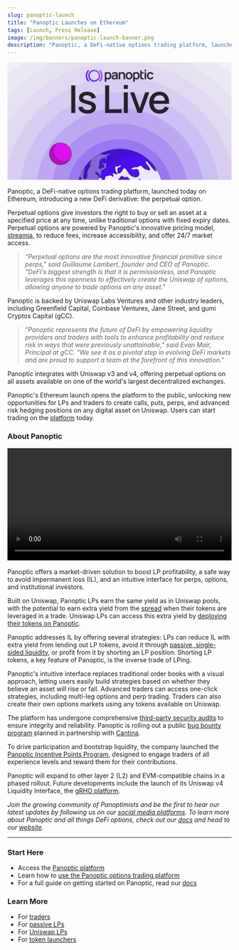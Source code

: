 ```yaml
---
slug: panoptic-launch
title: "Panoptic Launches on Ethereum"
tags: [Launch, Press Release]
image: /img/banners/panoptic-launch-banner.png
description: "Panoptic, a DeFi-native options trading platform, launched today on Ethereum, introducing a new DeFi derivative: the perpetual option."
---
```


![](./00.png)

Panoptic, a DeFi-native options trading platform, launched today on Ethereum, introducing a new DeFi derivative: the perpetual option.

Perpetual options give investors the right to buy or sell an asset at a specified price at any time, unlike traditional options with fixed expiry dates. Perpetual options are powered by Panoptic's innovative pricing model, [streamia](https://panoptic.xyz/blog/streamia-defi-native-options-pricing), to reduce fees, increase accessibility, and offer 24/7 market access.

>_"Perpetual options are the most innovative financial primitive since perps," said Guillaume Lambert, founder and CEO of Panoptic. "DeFi's biggest strength is that it is permissionless, and Panoptic leverages this openness to effectively create the Uniswap of options, allowing anyone to trade options on any asset."_

Panoptic is backed by Uniswap Labs Ventures and other industry leaders, including Greenfield Capital, Coinbase Ventures, Jane Street, and gumi Cryptos Capital (gCC).

>_"Panoptic represents the future of DeFi by empowering liquidity providers and traders with tools to enhance profitability and reduce risk in ways that were previously unattainable," said Evan Mair, Principal at gCC. "We see it as a pivotal step in evolving DeFi markets and are proud to support a team at the forefront of this innovation."_

Panoptic integrates with Uniswap v3 and v4, offering perpetual options on all assets available on one of the world's largest decentralized exchanges.

Panoptic's Ethereum launch opens the platform to the public, unlocking new opportunities for LPs and traders to create calls, puts, perps, and advanced risk hedging positions on any digital asset on Uniswap. Users can start trading on the [platform](http://app.panoptic.xyz) today.

### About Panoptic

<video src="https://user-images.githubusercontent.com/62954565/223510059-8c057bc5-3957-466d-bbdd-27e2bdea02bb.mp4#t=0.55" preload="metadata" type="video/mp4" width="100%" height="auto" controls>
</video>

Panoptic offers a market-driven solution to boost LP profitability, a safe way to avoid impermanent loss (IL), and an intuitive interface for perps, options, and institutional investors.

Built on Uniswap, Panoptic LPs earn the same yield as in Uniswap pools, with the potential to earn extra yield from the [spread](https://panoptic.xyz/docs/product/spread) when their tokens are leveraged in a trade. Uniswap LPs can access this extra yield by [deploying their tokens on Panoptic](http://app.panoptic.xyz).  
  
Panoptic addresses IL by offering several strategies: LPs can reduce IL with extra yield from lending out LP tokens, avoid it through [passive, single-sided liquidity](https://panoptic.xyz/blog/bringing-passive-liquidity-to-uniswap), or profit from it by shorting an LP position. Shorting LP tokens, a key feature of Panoptic, is the inverse trade of LPing.

Panoptic's intuitive interface replaces traditional order books with a visual approach, letting users easily build strategies based on whether they believe an asset will rise or fall. Advanced traders can access one-click strategies, including multi-leg options and perp trading. Traders can also create their own options markets using any tokens available on Uniswap.

The platform has undergone comprehensive [third-party security audits](https://panoptic.xyz/docs/security/security_audits) to ensure integrity and reliability. Panoptic is rolling out a public [bug bounty program](/docs/security/bug-bounties) planned in partnership with [Cantina](https://cantina.xyz/welcome).

To drive participation and bootstrap liquidity, the company launched the [Panoptic Incentive Points Program](https://pips.panoptic.xyz/), designed to engage traders of all experience levels and reward them for their contributions.

Panoptic will expand to other layer 2 (L2) and EVM-compatible chains in a phased rollout. Future developments include the launch of its Uniswap v4 Liquidity Interface, the [gRHO platform](https://panoptic.xyz/blog/panoptic-awarded-uniswap-foundation-grant).

*Join the growing community of Panoptimists and be the first to hear our latest updates by following us on our [social media platforms](https://links.panoptic.xyz/all). To learn more about Panoptic and all things DeFi options, check out our [docs](https://panoptic.xyz/docs/intro) and head to our [website](https://panoptic.xyz/).*

---

### Start Here
- Access the [Panoptic platform](https://app.panoptic.xyz)
- Learn how to [use the Panoptic options trading platform](https://youtube.com/playlist?list=PLB5qwiSwzT_rgH-HvQtDaWTe48xPaF6se&feature=shared)
- For a full guide on getting started on Panoptic, read our [docs](/docs/product/opening-a-position)

### Learn More
- For [traders](/docs/getting-started/options-traders)
- For [passive LPs](/docs/getting-started/passive-lp)
- For [Uniswap LPs](/docs/getting-started/active-lp)
- For [token launchers](/docs/product/token-launchers/bootstrap-liquidity)